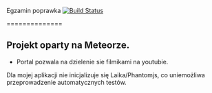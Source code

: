 

Egzamin poprawka  [![Build Status](https://travis-ci.org/AdamZielke/meteor.svg?branch=master)](https://travis-ci.org/AdamZielke/meteor)

==============

Projekt oparty na Meteorze.
--------------



- Portal pozwala na dzielenie sie filmikami na youtubie.

Dla mojej aplikacji nie inicjalizuje się Laika/Phantomjs, co uniemożliwa przeprowadzenie automatycznych testów. 




